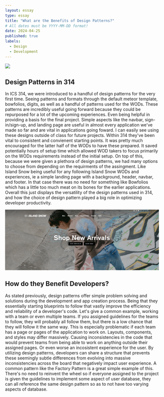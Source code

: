 ```yaml
---
layout: essay
type: essay
title: "What are the Benefits of Design Patterns?"
# All dates must be YYYY-MM-DD format!
date: 2024-04-25
published: true
labels:
  - Design
  - Development
---
```

<img class="img-fluid" src="https://miro.medium.com/v2/resize:fit:720/format:webp/1*d_lXoGt-EZDRuwg5lW9swg.png">

## Design Patterns in 314

In ICS 314, we were introduced to a handful of design patterns for the very first time. Seeing patterns and formats through the default meteor template, bowfolios, digits, as well as a handful of patterns used for the WODs. These patterns are incredibly useful going forward because they could be repurposed for a lot of the upcoming experiences. Even being helpful in providing a basis for the final project. Simple aspects like the navbar, sign-in/sign-up, and landing page are useful in almost every application we've made so far and are vital in applications going foward. I can easily see using these designs outside of class for future projects. Within 314 they've been vital to consistent and convienent starting points. It was pretty much encouraged for the latter half of the WODs to have these prepared. It saved potentially hours of setup time which allowed WOD takers to focus primarily on the WODs requirements instead of the initial setup. On top of this, because we were given a plethora of design patterns, we had many options to choose from depending on the requirments of the assingment. Like Island Snow being useful for any following Island Snow WODs and experiences, ie a simple landing page with a background, header, navbar, and footer. In that case there was no need for something like Bowfolios which has a little too much meat on its bones for the earlier applications. Overall this just displays the versatility of the design patterns used in 314, and how the choice of design pattern played a big role in optimizing developer productivity. 

<img width="600px" img class="img-fluid" src="../img/Screenshot 2024-04-25 222822.png">

## How do they Benefit Developers?

As stated previously, design patterns offer simple problem solving and solutions during the development and app creation process. Being that they essentially starting blueprints to follow that vastly improve the efficiency and reliability of a developer's code. Let's give a common example, working with a team or even multiple teams. If you assigned guidelines for the teams to follow, they will probably all follow them, but there is a low chance that they will follow it the same way. This is especially problematic if each team has a page or pages of the application to work on. Layouts, components, and styles may differ massively. Causing inconsistencies in the code that would prevent teams from being able to work on anything outside their assigned pages. Or even worse an incosistent experience for the user. By utilizing design patterns, developers can share a structure that prevents these seemingly subtle differences from evolving into massive inconsistencies across the board that negatively impact user experience. A common pattern like the Factory Pattern is a great simple example of this. There's no need to reinvent the wheel so if everyone assigned to the project is given the guidelines to implement some aspect of user database, they can all reference the same design pattern so as to not have too varying aspects of database. 


